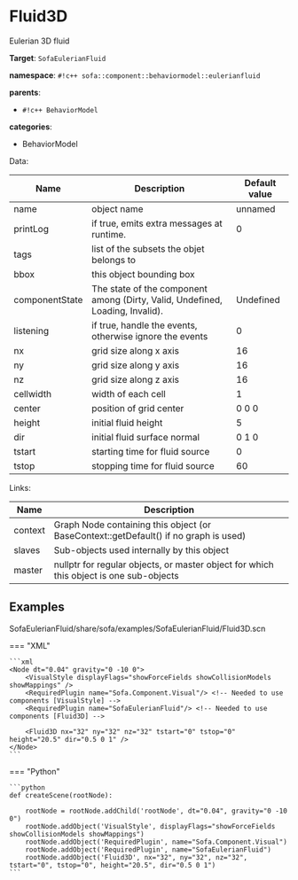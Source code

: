# Fluid3D

Eulerian 3D fluid


__Target__: `SofaEulerianFluid`

__namespace__: `#!c++ sofa::component::behaviormodel::eulerianfluid`

__parents__: 

- `#!c++ BehaviorModel`

__categories__: 

- BehaviorModel

Data: 

<table>
<thead>
    <tr>
        <th>Name</th>
        <th>Description</th>
        <th>Default value</th>
    </tr>
</thead>
<tbody>
	<tr>
		<td>name</td>
		<td>
object name
</td>
		<td>unnamed</td>
	</tr>
	<tr>
		<td>printLog</td>
		<td>
if true, emits extra messages at runtime.
</td>
		<td>0</td>
	</tr>
	<tr>
		<td>tags</td>
		<td>
list of the subsets the objet belongs to
</td>
		<td></td>
	</tr>
	<tr>
		<td>bbox</td>
		<td>
this object bounding box
</td>
		<td></td>
	</tr>
	<tr>
		<td>componentState</td>
		<td>
The state of the component among (Dirty, Valid, Undefined, Loading, Invalid).
</td>
		<td>Undefined</td>
	</tr>
	<tr>
		<td>listening</td>
		<td>
if true, handle the events, otherwise ignore the events
</td>
		<td>0</td>
	</tr>
	<tr>
		<td>nx</td>
		<td>
grid size along x axis
</td>
		<td>16</td>
	</tr>
	<tr>
		<td>ny</td>
		<td>
grid size along y axis
</td>
		<td>16</td>
	</tr>
	<tr>
		<td>nz</td>
		<td>
grid size along z axis
</td>
		<td>16</td>
	</tr>
	<tr>
		<td>cellwidth</td>
		<td>
width of each cell
</td>
		<td>1</td>
	</tr>
	<tr>
		<td>center</td>
		<td>
position of grid center
</td>
		<td>0 0 0</td>
	</tr>
	<tr>
		<td>height</td>
		<td>
initial fluid height
</td>
		<td>5</td>
	</tr>
	<tr>
		<td>dir</td>
		<td>
initial fluid surface normal
</td>
		<td>0 1 0</td>
	</tr>
	<tr>
		<td>tstart</td>
		<td>
starting time for fluid source
</td>
		<td>0</td>
	</tr>
	<tr>
		<td>tstop</td>
		<td>
stopping time for fluid source
</td>
		<td>60</td>
	</tr>

</tbody>
</table>

Links: 

| Name | Description |
| ---- | ----------- |
|context|Graph Node containing this object (or BaseContext::getDefault() if no graph is used)|
|slaves|Sub-objects used internally by this object|
|master|nullptr for regular objects, or master object for which this object is one sub-objects|



## Examples

SofaEulerianFluid/share/sofa/examples/SofaEulerianFluid/Fluid3D.scn

=== "XML"

    ```xml
    <Node dt="0.04" gravity="0 -10 0">
        <VisualStyle displayFlags="showForceFields showCollisionModels showMappings" />
        <RequiredPlugin name="Sofa.Component.Visual"/> <!-- Needed to use components [VisualStyle] -->
        <RequiredPlugin name="SofaEulerianFluid"/> <!-- Needed to use components [Fluid3D] -->
    
        <Fluid3D nx="32" ny="32" nz="32" tstart="0" tstop="0" height="20.5" dir="0.5 0 1" />
    </Node>
    ```

=== "Python"

    ```python
    def createScene(rootNode):

        rootNode = rootNode.addChild('rootNode', dt="0.04", gravity="0 -10 0")
        rootNode.addObject('VisualStyle', displayFlags="showForceFields showCollisionModels showMappings")
        rootNode.addObject('RequiredPlugin', name="Sofa.Component.Visual")
        rootNode.addObject('RequiredPlugin', name="SofaEulerianFluid")
        rootNode.addObject('Fluid3D', nx="32", ny="32", nz="32", tstart="0", tstop="0", height="20.5", dir="0.5 0 1")
    ```

